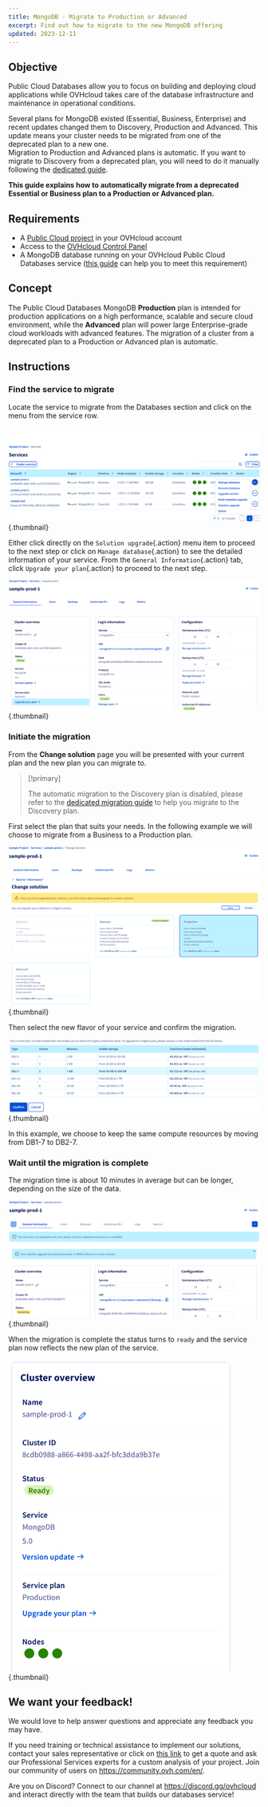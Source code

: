 ```yaml
---
title: MongoDB - Migrate to Production or Advanced
excerpt: Find out how to migrate to the new MongoDB offering
updated: 2023-12-11
---
```


## Objective

Public Cloud Databases allow you to focus on building and deploying cloud applications while OVHcloud takes care of the database infrastructure and maintenance in operational conditions. 

Several plans for MongoDB existed (Essential, Business, Enterprise) and recent updates changed them to Discovery, Production and Advanced.
This update means your cluster needs to be migrated from one of the deprecated plan to a new one.<br>
Migration to Production and Advanced plans is automatic. If you want to migrate to Discovery from a deprecated plan, you will need to do it manually following the [dedicated guide](/pages/public_cloud/public_cloud_databases/mongodb_11_howto_migrate_to_discovery).

**This guide explains how to automatically migrate from a deprecated Essential or Business plan to a Production or Advanced plan.**

## Requirements

- A [Public Cloud project](https://www.ovhcloud.com/asia/public-cloud/) in your OVHcloud account
- Access to the [OVHcloud Control Panel](https://ca.ovh.com/auth/?action=gotomanager&from=https://www.ovh.com/asia/&ovhSubsidiary=asia)
- A MongoDB database running on your OVHcloud Public Cloud Databases service ([this guide](/pages/public_cloud/public_cloud_databases/databases_01_order_control_panel) can help you to meet this requirement)

## Concept

The Public Cloud Databases MongoDB **Production** plan is intended for production applications on a high performance, scalable and secure cloud environment, while the **Advanced** plan will power large Enterprise-grade cloud workloads with advanced features.
The migration of a cluster from a deprecated plan to a Production or Advanced plan is automatic.

## Instructions

### Find the service to migrate

Locate the service to migrate from the Databases section and click on the menu from the service row.

![Service list](images/service-list.png){.thumbnail}

Either click directly on the `Solution upgrade`{.action} menu item to proceed to the next step or click on `Manage database`{.action} to see the detailed information of your service. From the `General Information`{.action} tab, click `Upgrade your plan`{.action} to proceed to the next step.

![General information](images/general-information.png){.thumbnail}

### Initiate the migration

From the **Change solution** page you will be presented with your current plan and the new plan you can migrate to.

> [!primary]
>
> The automatic migration to the Discovery plan is disabled, please refer to the [dedicated migration guide](/pages/public_cloud/public_cloud_databases/mongodb_11_howto_migrate_to_discovery) to help you migrate to the Discovery plan.
>

First select the plan that suits your needs. In the following example we will choose to migrate from a Business to a Production plan.

![Change solution](images/change-solution.png){.thumbnail}

Then select the new flavor of your service and confirm the migration.

![Choose flavor](images/choose-flavor.png){.thumbnail}

In this example, we choose to keep the same compute resources by moving from DB1-7 to DB2-7.

### Wait until the migration is complete

The migration time is about 10 minutes in average but can be longer, depending on the size of the data.

![Migration in progress](images/migration-in-progress.png){.thumbnail}

When the migration is complete the status turns to `ready` and the service plan now reflects the new plan of the service.

![Migration complete](images/migration-complete.png){.thumbnail}

## We want your feedback!

We would love to help answer questions and appreciate any feedback you may have.

If you need training or technical assistance to implement our solutions, contact your sales representative or click on [this link](https://www.ovhcloud.com/asia/professional-services/) to get a quote and ask our Professional Services experts for a custom analysis of your project. Join our community of users on <https://community.ovh.com/en/>.

Are you on Discord? Connect to our channel at <https://discord.gg/ovhcloud> and interact directly with the team that builds our databases service!
